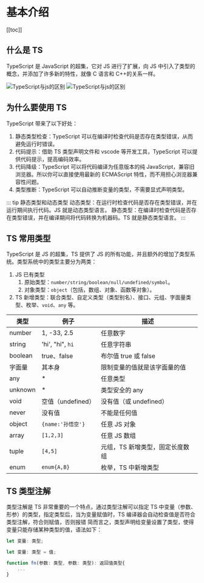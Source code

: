 # 基本介绍

[[toc]]

## 什么是 TS

TypeScript 是 JavaScript 的超集，它对 JS 进行了扩展，向 JS 中引入了类型的概念，并添加了许多新的特性，就像 C 语言和 C++的关系一样。

![TypeScript与js的区别](https://image-bucket-1307756649.cos.ap-chengdu.myqcloud.com/image/20250722112933897.png)
![TypeScript与js的区别](https://image-bucket-1307756649.cos.ap-chengdu.myqcloud.com/image/20250722112948589.png)

## 为什么要使用 TS

TypeScript 带来了以下好处：

1. 静态类型检查：TypeScript 可以在编译时检查代码是否存在类型错误，从而避免运行时错误。
2. 代码提示：借助 TS 类型声明文件和 vscode 等开发工具，TypeScript 可以提供代码提示，提高编码效率。
3. 代码降级：TypeScript 可以将代码编译为任意版本的纯 JavaScript，兼容旧浏览器。所以你可以直接使用最新的 ECMAScript 特性，而不用担心浏览器兼容性问题。
4. 类型推断：TypeScript 可以自动推断变量的类型，不需要显式声明类型。

::: tip 静态类型和动态类型
动态类型：在运行时检查代码是否存在类型错误，并在运行期间执行代码。JS 就是动态类型语言。
静态类型：在编译时检查代码是否存在类型错误，并在编译期间将代码转换为机器码。TS 就是静态类型语言。
:::

## TS 常用类型

TypeScript 是 JS 的超集，TS 提供了 JS 的所有功能，并且额外的增加了类型系统。类型系统中的类型主要分为两类：

1. JS 已有类型
   1. 原始类型：`number/string/boolean/null/undefined/symbol`。
   2. 对象类型：`object`（包括，数组、对象、函数等对象）。
2. TS 新增类型：联合类型、自定义类型（类型别名）、接口、元组、字面量类型、枚举、`void`、`any` 等。

| 类型    | 例子              | 描述                            |
| ------- | ----------------- | ------------------------------- |
| number  | 1, -33, 2.5       | 任意数字                        |
| string  | 'hi', "hi", `hi`  | 任意字符串                      |
| boolean | true、false       | 布尔值 true 或 false            |
| 字面量  | 其本身            | 限制变量的值就是该字面量的值    |
| any     | \*                | 任意类型                        |
| unknown | \*                | 类型安全的 any                  |
| void    | 空值（undefined） | 没有值（或 undefined）          |
| never   | 没有值            | 不能是任何值                    |
| object  | `{name:'孙悟空'}` | 任意 JS 对象                    |
| array   | `[1,2,3]`         | 任意 JS 数组                    |
| tuple   | `[4,5]`           | 元组，TS 新增类型，固定长度数组 |
| enum    | `enum{A,B}`       | 枚举，TS 中新增类型             |

## TS 类型注解

类型注解是 TS 非常重要的一个特点，通过类型注解可以指定 TS 中变量（参数、形参）的类型，指定类型后，当为变量赋值时，TS 编译器会自动检查值是否符合类型注解，符合则赋值，否则报错
简而言之，类型声明给变量设置了类型，使得变量只能存储某种类型的值，语法如下：

```js
let 变量: 类型;

let 变量: 类型 = 值;

function fn(参数: 类型, 参数: 类型): 返回值类型{
    ...
}
```
